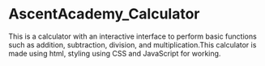 # AscentAcademy_Calculator
This is a calculator with an interactive interface to perform basic functions such as addition, subtraction, division, and multiplication.This calculator is made using html, styling using CSS and JavaScript for working. 
